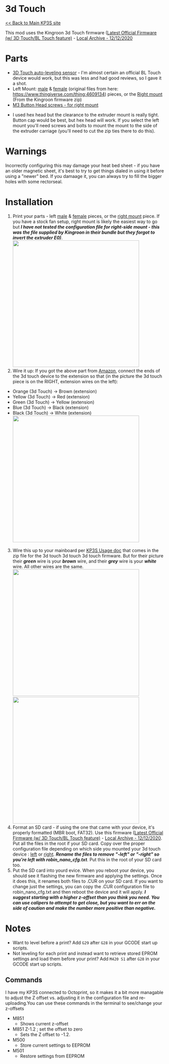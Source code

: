 # 3d Touch

[\<\< Back to Main KP3S site](README.md)

This mod uses the Kingroon 3d Touch firmware ([Latest Official Firmware (w/ 3D Touch/BL Touch
feature)](https://www.kingroon.com/?do_action=action.download&DId=2) -  [Local Archive - 12/12/2020](https://github.com/bdwilson/KP3S/blob/main/files/KP3S-Firmware-3Dtouch.zip?raw=true)

# Parts
* [3D Touch auto-leveling sensor](https://www.amazon.com/gp/product/B0821314T9/ref=as_li_tl?ie=UTF8&camp=1789&creative=9325&creativeASIN=B0821314T9&linkCode=as2&tag=orgbubba-20&linkId=2d2d0fa5ed316abc4019de7644878363) - I'm almost certain an official BL Touch device would work, but this was less and had good reviews, so I gave it a shot. 
* Left Mount:
[male](https://github.com/bdwilson/KP3S/blob/main/files/BLtouch_Mount-left-male.stl?raw=true)
&
[female](https://github.com/bdwilson/KP3S/blob/main/files/BLtouch_Mount-left-female.stl?raw=true)
(original files from here: https://www.thingiverse.com/thing:4609134) pieces,
or the [Right
mount](https://github.com/bdwilson/KP3S/blob/main/files/BLtouch_Mount-right.stl?raw=true)
(From the Kingroon firmware zip)
* [M3 Button Head screws - for right
mount](https://www.amazon.com/gp/product/B07CYNKLT2/ref=as_li_tl?ie=UTF8&camp=1789&creative=9325&creativeASIN=B07CYNKLT2&linkCode=as2&tag=orgbubba-20&linkId=3762d1a6d467669c478e4468c2808d53)
- I used hex head but the clearance to the extruder mount is really tight.
Button cap would be best, but hex head will work. If you select the left mount
you'll need screws and bolts to mount the mount to the side of the extruder
carriage (you'll need to cut the zip ties there to do this).

# Warnings
Incorrectly configuring this may damage your heat bed sheet - if you have an
older magnetic sheet, it's best to try to get things dialed in using it before
using a "newer" bed. If you damaage it, you can always try to fill the bigger
holes with some rectorseal. 

# Installation
1. Print your parts - left
[male](https://github.com/bdwilson/KP3S/blob/main/files/BLtouch_Mount-left-male.stl?raw=true)
&
[female](https://github.com/bdwilson/KP3S/blob/main/files/BLtouch_Mount-left-female.stl?raw=true)
pieces, or the [right
mount](https://github.com/bdwilson/KP3S/blob/main/files/BLtouch_Mount-right.stl?raw=true)
piece. If you have a stock fan setup, right mount is likely the easiest way to
go but ___I have not tested the configuration file for right-side mount - this was the
file supplied by Kingroon in their bundle but they forgot to invert the extruder E0)___. <br>
<a href="https://bdwilson.github.io/images/IMG_1258-2.jpg"><img src="https://bdwilson.github.io/images/IMG_1258-2.jpg" width=400px></a>
2. Wire it up: If you got the above part from [Amazon](https://www.amazon.com/gp/product/B0821314T9/ref=as_li_tl?ie=UTF8&camp=1789&creative=9325&creativeASIN=B0821314T9&linkCode=as2&tag=orgbubba-20&linkId=2d2d0fa5ed316abc4019de7644878363), connect the ends of the 3d touch devіce to the extension so that (in the picture the 3d touch piece is on
the RIGHT, extension wires on the left):
  * Orange (3d Touch) -> Brown (extension)
  * Yellow (3d Touch) -> Red (extension)
  * Green (3d Touch) -> Yellow (extension)
  * Blue (3d Touch) -> Black (extension)
  * Black (3d Touch) -> White (extension)<br>
<a href="https://bdwilson.github.io/images/IMG_1256.jpg"><img src="https://bdwilson.github.io/images/IMG_1256.jpg" width=400px></a>
3. Wire this up to your mainboard per [KP3S Usage
doc](https://github.com/bdwilson/KP3S/blob/main/files/KP3S-3Dtouch-Usage.docx?raw=true) that comes in the zip file for
the 3d touch 3d touch 3d touch firmware. But for their picture their
___green___ wire is your ___brown___ wire, and their ___grey___ wire is your
___white___ wire. All other wires are the same.<br>
<a href="https://bdwilson.github.io/images/kp3s-bltouch-mod1.png"><img src="https://bdwilson.github.io/images/kp3s-bltouch-mod1.png" width=400px></a><br>
<a href="https://bdwilson.github.io/images/kp3s-bltouch-mod2.png"><img src="https://bdwilson.github.io/images/kp3s-bltouch-mod2.png" width=400px></a>
4. Format an SD card - if using the one that came with your device, it's
properly formatted (MBR boot, FAT32). Use this firmware ([Latest Official Firmware (w/ 3D Touch/BL Touch
feature)](https://www.kingroon.com/?do_action=action.download&DId=2) -  [Local Archive - 12/12/2020](https://github.com/bdwilson/KP3S/blob/main/files/KP3S-Firmware-3Dtouch.zip?raw=true). Put all the files in the root if your SD card. Copy over the proper configuration file depending on which side you mounted your 3d touch device
:
[left](https://github.com/bdwilson/KP3S/blob/main/files/robin_nano_cfg-left.txt?raw=true)
or
[right](https://github.com/bdwilson/KP3S/blob/main/files/robin_nano_cfg-right.txt?raw=true).
___Rename the files to remove "-left" or "-right" so you're left with
robin_nano_cfg.txt___. Put this in the root of your SD card too. 
5. Put the SD card into yourd evice. When you reboot your device, you should see it flashing the new firmware and
applying the settings. Once it does this, it renames both files to .CUR on your
SD card.  If you want to change just the settings, you can copy the .CUR
configuration file to robin_nano_cfg.txt and then reboot the device and it will
apply. ___I suggest starting with a higher z-offset than you think you need.
You can use calipers to attempt to get close, but you want to err on the side
of caution and make the number more positive than negative.___

# Notes
* Want to level before a print? Add <code>G29</code> after <code>G28</code> in
your GCODE start up scripts. 
* Not leveling for each print and instead want to retrieve stored EPROM settings and load them before your print? Add <code>M420 S1</code> after <code>G28</code> in your GCODE start up scripts.

## Commands 
I have my KP3S connected to Octoprint, so it makes it a bit more managable to
adjust the Z offset vs. adjusting it in the configuration file and
re-uploading.You can use these commands in the terminal to see/change your
z-offsets

* M851
  * Shows current z-offset
* M851 Z-1.2 ; set the offset to zero
  * Sets the Z offset to -1.2. 
* M500
  * Store current settings to EEPROM
* M501 
  * Restore settings from EEPROM 
